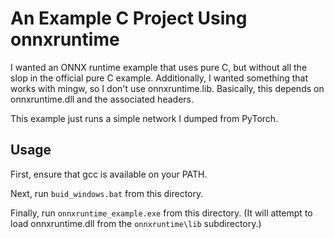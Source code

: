 An Example C Project Using onnxruntime
======================================

I wanted an ONNX runtime example that uses pure C, but without all the slop
in the official pure C example.  Additionally, I wanted something that works
with mingw, so I don't use onnxruntime.lib. Basically, this depends on
onnxruntime.dll and the associated headers.

This example just runs a simple network I dumped from PyTorch.


Usage
-----

First, ensure that gcc is available on your PATH.

Next, run `buid_windows.bat` from this directory.

Finally, run `onnxruntime_example.exe` from this directory. (It will attempt to
load onnxruntime.dll from the `onnxruntime\lib` subdirectory.)

